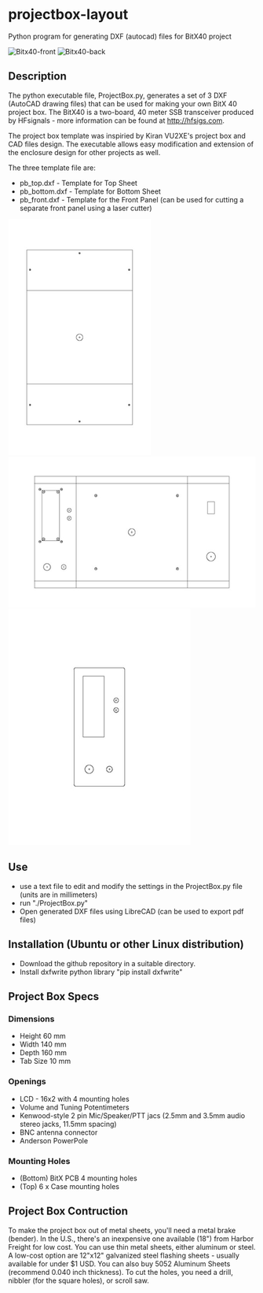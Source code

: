 # projectbox-layout
Python program for generating DXF (autocad) files for BitX40 project

![Bitx40-front](bitx-front.jpg|width=150) 
![Bitx40-back](bitx-back.jpg|width=150) 

## Description
The python executable file, ProjectBox.py,  generates a set of 3 DXF (AutoCAD drawing files) that can be used for making your own BitX 40 project box.  The BitX40 is a two-board, 40 meter SSB transceiver produced by HFsignals - more information can be found at http://hfsigs.com. 

The project box template was inspiried by Kiran VU2XE's project box and CAD files design.  The executable allows easy modification and extension of the enclosure design for other projects as well.  

The three template file are:
* pb_top.dxf - Template for Top Sheet 
* pb_bottom.dxf - Template for Bottom Sheet
* pb_front.dxf - Template for the Front Panel (can be used for cutting a separate front panel using a laser cutter)

![pb_top](pb_top.jpg) 
![pb_bottom](pb_bottom.jpg) 
![pb_front](pb_front.jpg) 

## Use
* use a text file to edit and modify the settings in the ProjectBox.py file (units are in millimeters)
* run "./ProjectBox.py"
* Open generated DXF files using LibreCAD (can be used to export pdf files)
  
## Installation (Ubuntu or other Linux distribution) 
* Download the github repository in a suitable directory.
* Install dxfwrite python library "pip install dxfwrite" 

## Project Box Specs

### Dimensions
* Height 60 mm 
* Width 140 mm
* Depth 160 mm
* Tab Size 10 mm

### Openings
* LCD - 16x2 with 4 mounting holes
* Volume and Tuning Potentimeters
* Kenwood-style 2 pin Mic/Speaker/PTT jacs (2.5mm and 3.5mm audio stereo jacks, 11.5mm spacing)
* BNC antenna connector
* Anderson PowerPole 

### Mounting Holes
* (Bottom) BitX PCB 4 mounting holes 
* (Top) 6 x Case mounting holes

## Project Box Contruction
To make the project box out of metal sheets, you'll need a metal brake (bender).  In the U.S., there's an inexpensive one available (18") from Harbor Freight for low cost.  You can use thin metal sheets, either aluminum or steel.  A low-cost option are  12"x12" galvanized steel flashing sheets - usually available for under $1 USD.  You can also buy 5052 Aluminum Sheets (recommend 0.040 inch thickness). 
To cut the holes, you need a drill, nibbler (for the square holes), or scroll saw. 
